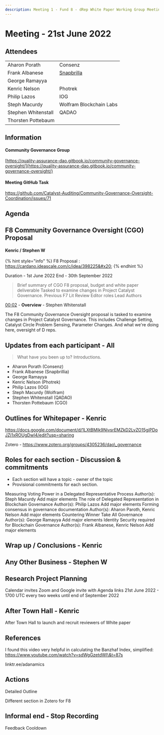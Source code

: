 ```yaml
---
description: Meeting 1 - Fund 8 - dRep White Paper Working Group Meeting
---
```


# Meeting - 21st June 2022

## Attendees

|                     |                                            |
| ------------------- | ------------------------------------------ |
| Aharon Porath       | Consenz                                    |
| Frank Albanese      | [Snapbrilla](https://www.snapbrillia.com/) |
| George Ramayya      |                                            |
| Kenric Nelson       | Photrek                                    |
| Philip Lazos        | IOG                                        |
| Steph Macurdy       | Wolfram Blockchain Labs                    |
| Stephen Whitenstall | QADAO                                      |
| Thorsten Pottebaum  |                                            |

## Information

#### Community Governance Group

[https://quality-assurance-dao.gitbook.io/community-governance-oversight/](https://quality-assurance-dao.gitbook.io/community-governance-oversight/)

#### Meeting GitHub Task

https://github.com/Catalyst-Auditing/Community-Governance-Oversight-Coordination/issues/71

## Agenda

## F8 Community Governance Oversight (CGO) Proposal

#### Kenric / Stephen W

{% hint style="info" %}
F8 Proposal : https://cardano.ideascale.com/c/idea/398225&#x20;
{% endhint %}

Duration - 1st June 2022 End - 30th September 2022

> Brief summary of CGO F8 proposal, budget and white paper deliverable Tasked to examine changes in Project Catalyst Governance. Previous F7 Lit Review Editor roles Lead Authors

[00:02](https://www.youtube.com/watch?v=g0hppsP670k\&t=2s) - **Overview** - Stephen Whitenstall

The F8 Community Governance Oversight proposal is tasked to examine changes in Project Catalyst Governance. This includes Challenge Setting, Catalyst Circle Problem Sensing, Parameter Changes. And what we're doing here, oversight of D reps.

## Updates from each participant - All

> What have you been up to? Introductions.

* Aharon Porath (Consenz)
* Frank Albanese (Snapbrillia)
* George Ramayya
* Kenric Nelson (Photrek)
* Philip Lazos (IOG)
* Steph Macurdy (Wolfram)
* Stephen Whitenstall (QADAO)
* Thorsten Pottebaum (CGO)

## Outlines for Whitepaper - Kenric

https://docs.google.com/document/d/1LXtBMIk9NjvsrEMZkD2LvZO15giPDoJZj1xROUgDwl4/edit?usp=sharing

Zotero - https://www.zotero.org/groups/4305236/dao\_governance

## Roles for each section - Discussion & commitments

* Each section will have a topic - owner of the topic
* Provisional commitments for each section.

Measuring Voting Power in a Delegated Representative Process Author(s): Steph Macurdy Add major elements The role of Delegated Representation in Blockchain Governance Author(s): Philip Lazos Add major elements Forming consensus in governance documentation Author(s): Aharon Paroth, Kenric Nelson Add major elements Countering Winner Take All Governance Author(s): George Ramayya Add major elements Identity Security required for Blockchain Governance Author(s): Frank Albanese, Kenric Nelson Add major elements

## Wrap up / Conclusions - Kenric

## Any Other Business - Stephen W

## Research Project Planning

Calendar invites Zoom and Google invite with Agenda links 21st June 2022 - 1700 UTC every two weeks until end of September 2022

## After Town Hall - Kenric

After Town Hall to launch and recruit reviewers of White paper

## References

I found this video very helpful in calculating the Banzhaf Index, simplified: https://www.youtube.com/watch?v=sdWgGzetdWI\&t=87s

linktr.ee/adanamics

## Actions

Detailed Outline

Different section in Zotero for F8

## Informal end - Stop Recording

Feedback Cooldown
